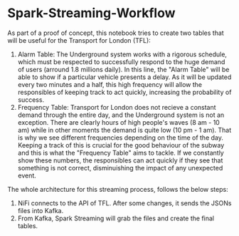 # Spark-Streaming-Workflow

As part of a proof of concept, this notebook tries to create two tables that will be useful for the Transport for London (TFL):

1. Alarm Table: The Underground system works with a rigorous schedule, which must be respected to successfully respond to the huge demand of users (arround 1.8 millions daily). In this line, the "Alarm Table" will be able to show if a particular vehicle presents a delay. As it will be updated every two minutes and a half, this high frequency will allow the responsibles of keeping track to act quickly, increasing the probability of success.
2. Frequency Table: Transport for London does not recieve a constant demand through the entire day, and the Underground system is not an exception. There are clearly hours of high people's waves (8 am - 10 am) while in other moments the demand is quite low (10 pm - 1 am). That is why we see different frequencies depending on the time of the day. Keeping a track of this is crucial for the good behaviour of the subway and this is what the "Frequency Table" aims to tackle. If we constantly show these numbers, the responsibles can act quickly if they see that something is not correct, disminuishing the impact of any unexpected event.

The whole architecture for this streaming process, follows the below steps:

1. NiFi connects to the API of TFL. After some changes, it sends the JSONs files into Kafka.
2. From Kafka, Spark Streaming will grab the files and create the final tables.
